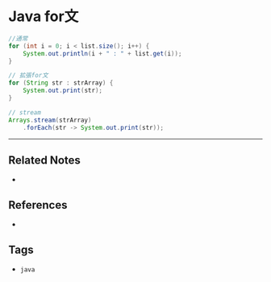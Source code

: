# Java for文
```java
//通常
for (int i = 0; i < list.size(); i++) {  
	System.out.println(i + " : " + list.get(i));  
}    

// 拡張for文
for (String str : strArray) {  
	System.out.print(str);  
}

// stream
Arrays.stream(strArray)
	.forEach(str -> System.out.print(str));

```

---
## Related Notes
- 

## References
- 

## Tags
- `java` 